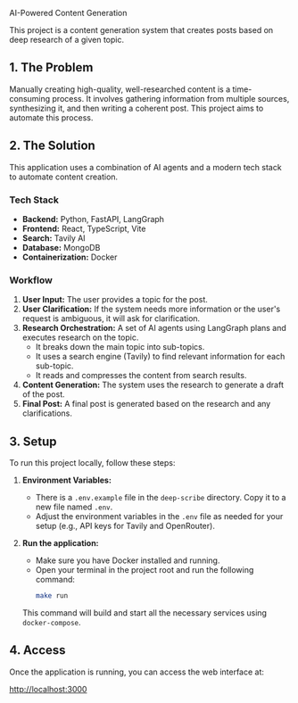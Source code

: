 AI-Powered Content Generation

This project is a content generation system that creates posts based on deep research of a given topic.

## 1. The Problem

Manually creating high-quality, well-researched content is a time-consuming process. It involves gathering information from multiple sources, synthesizing it, and then writing a coherent post. This project aims to automate this process.

## 2. The Solution

This application uses a combination of AI agents and a modern tech stack to automate content creation.

### Tech Stack

*   **Backend:** Python, FastAPI, LangGraph
*   **Frontend:** React, TypeScript, Vite
*   **Search:** Tavily AI
*   **Database:** MongoDB
*   **Containerization:** Docker

### Workflow

1.  **User Input:** The user provides a topic for the post.
2.  **User Clarification:** If the system needs more information or the user's request is ambiguous, it will ask for clarification.
3.  **Research Orchestration:** A set of AI agents using LangGraph plans and executes research on the topic.
    *   It breaks down the main topic into sub-topics.
    *   It uses a search engine (Tavily) to find relevant information for each sub-topic.
    *   It reads and compresses the content from search results.
4.  **Content Generation:** The system uses the research to generate a draft of the post.
5.  **Final Post:** A final post is generated based on the research and any clarifications.

## 3. Setup

To run this project locally, follow these steps:

1.  **Environment Variables:**
    *   There is a `.env.example` file in the `deep-scribe` directory. Copy it to a new file named `.env`.
    *   Adjust the environment variables in the `.env` file as needed for your setup (e.g., API keys for Tavily and OpenRouter).

2.  **Run the application:**
    *   Make sure you have Docker installed and running.
    *   Open your terminal in the project root and run the following command:
        ```bash
        make run
        ```
    This command will build and start all the necessary services using `docker-compose`.

## 4. Access

Once the application is running, you can access the web interface at:

[http://localhost:3000](http://localhost:3000)
